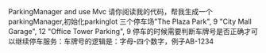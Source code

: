 ParkingManager and use Mvc
请你阅读我的代码，帮我生成一个parkingManager,初始化parkinglot 三个停车场"The Plaza Park", 9 "City Mall Garage", 12 "Office Tower Parking", 9
停车的时候需要判断车牌号是否正确才可以继续停车服务：车牌号的逻辑是：字母-四个数字，例子AB-1234  
